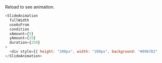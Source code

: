 Reload to see animation.

```js
<SlideAnimation
  fullWidth
  useAsFrom
  condition
  xAmount={5}
  yAmount={25}
  duration={250}
>
  <div style={{ height: "200px", width: "200px", background: "#0967D2" }} />
</SlideAnimation>
```
